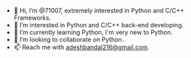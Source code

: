 - 👋 Hi, I’m @71007, extremely interested in Python and C/C++ Frameworks.
- 👀 I’m interested in Python and C/C++ back-end developing.
- 🌱 I’m currently learning Python, I'm very new to Python.
- 💞️ I’m looking to collaborate on Python. 
- 📫 Reach me with adeshbandal216@gmail.com. 

<!---
71007/71007 is a ✨ special ✨ repository because its `README.md` (this file) appears on your GitHub profile.
You can click the Preview link to take a look at your changes.
--->
